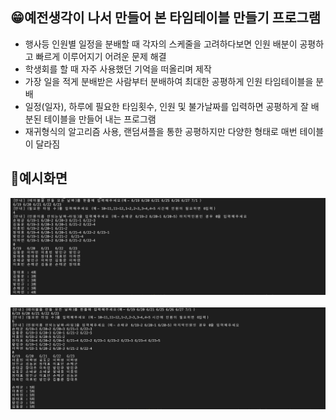 ## 😁예전생각이 나서 만들어 본 타임테이블 만들기 프로그램  
- 행사등 인원별 일정을 분배할 때 각자의 스케줄을 고려하다보면 인원 배분이 공평하고 빠르게 이루어지기 어려운 문제 해결
- 학생회를 할 때 자주 사용했던 기억을 떠올리며 제작
- 가장 일을 적게 분배받은 사람부터 분배하여 최대한 공평하게 인원 타임테이블을 분배
- 일정(일자), 하루에 필요한 타임횟수, 인원 및 불가날짜를 입력하면 공평하게 잘 배분된 테이블을 만들어 내는 프로그램
- 재귀형식의 알고리즘 사용, 랜덤셔플을 통한 공평하지만 다양한 형태로 매번 테이블이 달라짐


## 📝예시화면
![image](/resource/timetable3.png)<br>
<br>
![image](/resource/timetable2.png)<br>
